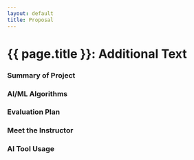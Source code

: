 ```yaml
---
layout: default
title: Proposal
---
```


# {{ page.title }}: Additional Text


### Summary of Project


### AI/ML Algorithms


### Evaluation Plan


### Meet the Instructor


### AI Tool Usage

